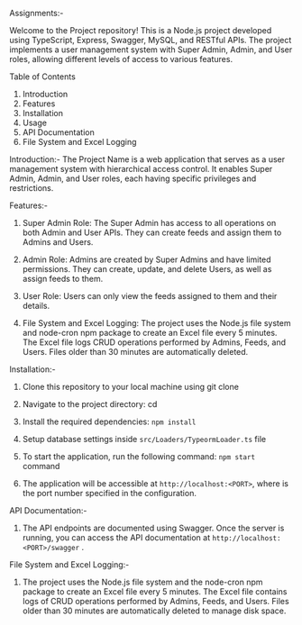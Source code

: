 Assignments:-

Welcome to the Project repository! This is a Node.js project developed using TypeScript, Express, Swagger, MySQL, and RESTful APIs. The project implements a user management system with Super Admin, Admin, and User roles, allowing different levels of access to various features.

Table of Contents
1. Introduction
2. Features
3. Installation
4. Usage
5. API Documentation
6. File System and Excel Logging

Introduction:-
The Project Name is a web application that serves as a user management system with hierarchical access control. It enables Super Admin, Admin, and User roles, each having specific privileges and restrictions.

Features:-
1. Super Admin Role: The Super Admin has access to all operations on both Admin and User APIs. They can create feeds and assign them to Admins and Users.

2. Admin Role: Admins are created by Super Admins and have limited permissions. They can create, update, and delete Users, as well as assign feeds to them.

3. User Role: Users can only view the feeds assigned to them and their details.

4. File System and Excel Logging: The project uses the Node.js file system and node-cron npm package to create an Excel file every 5 minutes. The Excel file logs CRUD operations performed by Admins, Feeds, and Users. Files older than 30 minutes are automatically deleted.

Installation:-
1. Clone this repository to your local machine using git clone <repository-url>

2. Navigate to the project directory: cd <project-directory>

3. Install the required dependencies: `npm install`

3. Setup database settings inside `src/Loaders/TypeormLoader.ts` file

4. To start the application, run the following command: `npm start` command

5. The application will be accessible at `http://localhost:<PORT>`, where <PORT> is the port number specified in the configuration.

API Documentation:-
1. The API endpoints are documented using Swagger. Once the server is running, you can access the API documentation at `http://localhost:<PORT>/swagger` .

File System and Excel Logging:-
1. The project uses the Node.js file system and the node-cron npm package to create an Excel file every 5 minutes. The Excel file contains logs of CRUD operations performed by Admins, Feeds, and Users. Files older than 30 minutes are automatically deleted to manage disk space.

